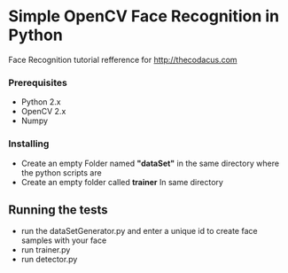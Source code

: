 # Simple OpenCV Face Recognition in Python


Face Recognition tutorial refference for http://thecodacus.com 

### Prerequisites
* Python 2.x
* OpenCV 2.x
* Numpy

### Installing

* Create an empty Folder named **"dataSet"** in the same directory where the python scripts are 
* Create an empty folder called **trainer** In same directory 

## Running the tests

* run the dataSetGenerator.py and enter a unique id to create face samples with your face
* run trainer.py
* run detector.py
